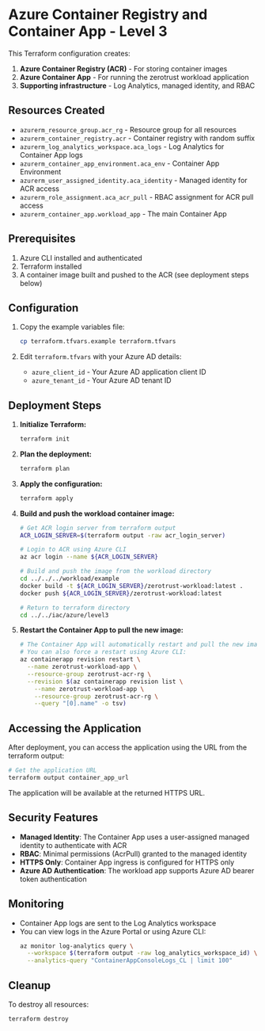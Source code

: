 # Azure Container Registry and Container App - Level 3

This Terraform configuration creates:

1. **Azure Container Registry (ACR)** - For storing container images
2. **Azure Container App** - For running the zerotrust workload application
3. **Supporting infrastructure** - Log Analytics, managed identity, and RBAC

## Resources Created

- `azurerm_resource_group.acr_rg` - Resource group for all resources
- `azurerm_container_registry.acr` - Container registry with random suffix
- `azurerm_log_analytics_workspace.aca_logs` - Log Analytics for Container App logs
- `azurerm_container_app_environment.aca_env` - Container App Environment
- `azurerm_user_assigned_identity.aca_identity` - Managed identity for ACR access
- `azurerm_role_assignment.aca_acr_pull` - RBAC assignment for ACR pull access
- `azurerm_container_app.workload_app` - The main Container App

## Prerequisites

1. Azure CLI installed and authenticated
2. Terraform installed
3. A container image built and pushed to the ACR (see deployment steps below)

## Configuration

1. Copy the example variables file:
   ```bash
   cp terraform.tfvars.example terraform.tfvars
   ```

2. Edit `terraform.tfvars` with your Azure AD details:
   - `azure_client_id` - Your Azure AD application client ID
   - `azure_tenant_id` - Your Azure AD tenant ID

## Deployment Steps

1. **Initialize Terraform:**
   ```bash
   terraform init
   ```

2. **Plan the deployment:**
   ```bash
   terraform plan
   ```

3. **Apply the configuration:**
   ```bash
   terraform apply
   ```

4. **Build and push the workload container image:**
   ```bash
   # Get ACR login server from terraform output
   ACR_LOGIN_SERVER=$(terraform output -raw acr_login_server)
   
   # Login to ACR using Azure CLI
   az acr login --name ${ACR_LOGIN_SERVER}
   
   # Build and push the image from the workload directory
   cd ../../../workload/example
   docker build -t ${ACR_LOGIN_SERVER}/zerotrust-workload:latest .
   docker push ${ACR_LOGIN_SERVER}/zerotrust-workload:latest
   
   # Return to terraform directory
   cd ../../iac/azure/level3
   ```

5. **Restart the Container App to pull the new image:**
   ```bash
   # The Container App will automatically restart and pull the new image
   # You can also force a restart using Azure CLI:
   az containerapp revision restart \
     --name zerotrust-workload-app \
     --resource-group zerotrust-acr-rg \
     --revision $(az containerapp revision list \
       --name zerotrust-workload-app \
       --resource-group zerotrust-acr-rg \
       --query "[0].name" -o tsv)
   ```

## Accessing the Application

After deployment, you can access the application using the URL from the terraform output:

```bash
# Get the application URL
terraform output container_app_url
```

The application will be available at the returned HTTPS URL.

## Security Features

- **Managed Identity**: The Container App uses a user-assigned managed identity to authenticate with ACR
- **RBAC**: Minimal permissions (AcrPull) granted to the managed identity
- **HTTPS Only**: Container App ingress is configured for HTTPS only
- **Azure AD Authentication**: The workload app supports Azure AD bearer token authentication

## Monitoring

- Container App logs are sent to the Log Analytics workspace
- You can view logs in the Azure Portal or using Azure CLI:
  ```bash
  az monitor log-analytics query \
    --workspace $(terraform output -raw log_analytics_workspace_id) \
    --analytics-query "ContainerAppConsoleLogs_CL | limit 100"
  ```

## Cleanup

To destroy all resources:
```bash
terraform destroy
```
